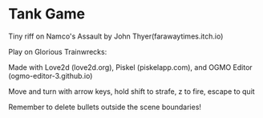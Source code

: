 # Tank Game

Tiny riff on Namco's Assault by John Thyer(farawaytimes.itch.io)

Play on Glorious Trainwrecks: 
  

Made with Love2d (love2d.org), Piskel (piskelapp.com), and OGMO Editor (ogmo-editor-3.github.io)

Move and turn with arrow keys, hold shift to strafe, z to fire, escape to quit


Remember to delete bullets outside the scene boundaries!
